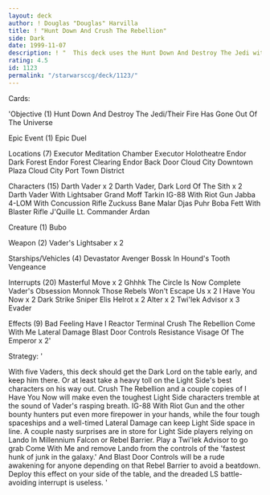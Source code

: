 ```yaml
---
layout: deck
author: ! Douglas "Douglas" Harvilla
title: ! "Hunt Down And Crush The Rebellion"
side: Dark
date: 1999-11-07
description: ! "  This deck uses the Hunt Down And Destroy The Jedi with a few premium cards from Enhanced Cloud City to counter a variety of threats.  Very focused and mean."
rating: 4.5
id: 1123
permalink: "/starwarsccg/deck/1123/"
---
```

Cards: 

'Objective (1)
Hunt Down And Destroy The Jedi/Their Fire Has Gone Out Of The Universe

Epic Event (1)
Epic Duel

Locations (7)
Executor Meditation Chamber
Executor Holotheatre
Endor Dark Forest
Endor Forest Clearing
Endor Back Door
Cloud City Downtown Plaza
Cloud City Port Town District

Characters (15)
Darth Vader x 2
Darth Vader, Dark Lord Of The Sith x 2
Darth Vader With Lightsaber
Grand Moff Tarkin
IG-88 With Riot Gun
Jabba
4-LOM With Concussion Rifle
Zuckuss
Bane Malar
Djas Puhr
Boba Fett With Blaster Rifle
J'Quille
Lt. Commander Ardan

Creature (1)
Bubo

Weapon (2)
Vader's Lightsaber x 2

Starships/Vehicles (4)
Devastator
Avenger
Bossk In Hound's Tooth
Vengeance

Interrupts (20)
Masterful Move x 2
Ghhhk
The Circle Is Now Complete
Vader's Obsession
Monnok
Those Rebels Won't Escape Us x 2
I Have You Now x 2
Dark Strike
Sniper
Elis Helrot x 2
Alter x 2
Twi'lek Advisor x 3
Evader

Effects (9)
Bad Feeling Have I
Reactor Terminal
Crush The Rebellion
Come With Me
Lateral Damage
Blast Door Controls
Resistance
Visage Of The Emperor x 2'

Strategy: '

  With five Vaders, this deck should get the Dark Lord on the table early, and keep him there.  Or at least take a heavy toll on the Light Side's best characters on his way out.  Crush The Rebellion and a couple copies of I Have You Now will make even the toughest Light Side characters tremble at the sound of Vader's rasping breath.
  IG-88 With Riot Gun and the other bounty hunters put even more firepower in your hands, while the four tough spaceships and a well-timed Lateral Damage can keep Light Side space in line.
  A couple nasty surprises are in store for Light Side players relying on Lando In Millennium Falcon or Rebel Barrier.	Play a Twi'lek Advisor to go grab Come With Me and remove Lando from the controls of the 'fastest hunk of junk in the galaxy.'  And Blast Door Controls will be a rude awakening for anyone depending on that Rebel Barrier to avoid a beatdown.  Deploy this effect on your side of the table, and the dreaded LS battle-avoiding interrupt is useless.
'
